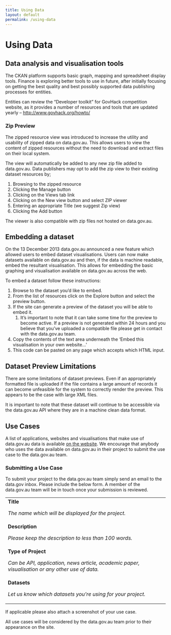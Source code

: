 ```yaml
---
title: Using Data
layout: default
permalink: /using-data
---
```


<h1>Using Data</h1>
<h2>Data analysis and visualisation tools</h2>
<p>The CKAN platform supports basic graph, mapping and spreadsheet display tools. Finance is exploring better tools to use in future, after initially focusing on getting the best quality and best possibly supported data publishing processes for entities.
</p><p>Entities can review the “Developer toolkit” for GovHack competition website, as it provides a number of resources and tools that are updated yearly – <a href="http://www.govhack.org/howto/">http://www.govhack.org/howto/</a>
</p>
<h3>Zip Preview</h3>
<p>The zipped resource view was introduced to increase the utility and usability of zipped data on data.gov.au. This allows users to view the content of zipped resources without the need to download and extract files on their local system. 
</p><p>The view will automatically be added to any new zip file added to data.gov.au. Data publishers may opt to add the zip view to their existing dataset resources by;
</p>
<ol><li>Browsing to the zipped resource</li>
<li>Clicking the Manage button</li>
<li>Clicking on the Views tab link</li>
<li>Clicking on the New view button and select ZIP viewer</li>
<li>Entering an appropriate Title (we suggest Zip view)</li>
<li>Clicking the Add button</li></ol>
<p>The viewer is also compatible with zip files not hosted on data.gov.au.
</p>
<h2>Embedding a dataset</h2>
<p>On the 13 December 2013 data.gov.au announced a new feature which allowed users to embed dataset visualisations. Users can now make datasets available on data.gov.au and then, if  the data is machine readable, embed the resultant visualisation. This allows for embedding the basic graphing and visualisation available on data.gov.au across the web.
</p><p>To embed a dataset follow these instructions:
</p>
<ol>
<li>Browse to the dataset you’d like to embed.</li>
<li>From the list of resources click on the Explore button and select the preview button.</li>
<li>If the site can generate a preview of the dataset you will be able to embed it.
<ol ><li>It’s important to note that it can take some time for the preview to become active. If a preview is not generated within 24 hours and you believe that you’ve uploaded a compatible file please get in contact with the data.gov.au team.</li></ol></li>
<li>Copy the contents of the text area underneath the ‘Embed this visualisation in your own website...’</li>
<li>This code can be pasted on any page which accepts which HTML input.</li>
</ol>
<h2>Dataset Preview Limitations</h2>
<p>There are some limitations of dataset previews. Even if an appropriately formatted file is uploaded if the file contains a large amount of records it can become unfeasible for the system to correctly render the preview. This appears to be the case with large XML files.
</p><p>It is important to note that these dataset will continue to be accessible via the data.gov.au API where they are in a machine clean data format.
</p>
<h2>Use Cases</h2>
<p>A list of applications, websites and visualisations that make use of data.gov.au data is available <a href="https://data.gov.au/related">on the website</a>. We encourage that anybody who uses the data available on data.gov.au in their project to submit the use case to the data.gov.au team.
</p>
<h3>Submitting a Use Case</h3>
<p>To submit your project to the data.gov.au team simply send an email to the data.gov inbox. Please include the below form. A member of the data.gov.au team will be in touch once your submission is reviewed.
</p>
<table >
<tbody><tr>
<td ><b>Title</b>
<p><i>The name which will be displayed for the project.</i>
</p>
</td>
<td >
</td></tr>
<tr>
<td ><b>Description</b>
<p><i>Please keep the description to less than 100 words.</i>
</p>
</td>
<td >
</td></tr>
<tr>
<td ><b>Type of Project</b>
<p><i>Can be API, application, news article, academic paper, visualisation or any other use of data.</i>
</p>
</td>
<td >
</td></tr>
<tr>
<td ><b>Datasets</b>
<p><i>Let us know which datasets you're using for your project.</i>
</p>
</td>
<td >
</td></tr></tbody></table>
<p>If applicable please also attach a screenshot of your use case. 
</p><p>All use cases will be considered by the data.gov.au team prior to their appearance on the site.
</p>
